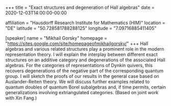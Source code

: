 +++
title = "Exact structures and degeneration of Hall algebras"
date = 2020-12-03T14:00:00-00:00

affiliation = "Hausdorff Research Institute for Mathematics (HIM)"
location = "DE"
latitude = "50.728581788288125"
longitude = "7.09716885411405"

[speaker]
  name = "Mikhail Gorsky"
  homepage = "https://sites.google.com/site/homepageofmikhailgorsky/"
+++
Hall algebras and various related structures play a prominent role in the modern representation theory. I will explain the interplay between different exact structures on an additive category and degenerations of the associated Hall algebras. For the categories of representations of Dynkin quivers, this recovers degenerations of the negative part of the corresponding quantum group. I will sketch the proofs of our results in the general case based on Auslander-Reiten theory. We will discuss further examples related to quantum doubles of quantum Borel subalgebras and, if time permits, certain generalizations involving extriangulated categories. (Based on joint work with Xin Fang.)
